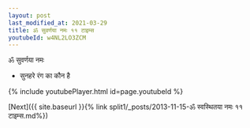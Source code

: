```yaml
---
layout: post
last_modified_at: 2021-03-29
title: ॐ सुवर्णया नमः ११ टाइम्स
youtubeId: w4NL2LO3ZCM
---
```

 
 
 ॐ सुवर्णया नमः  
 
 -  सुनहरे रंग का कौन है 
 
  
 
  
 
 
 
 
 
 


{% include youtubePlayer.html id=page.youtubeId %}
 
[Next]({{ site.baseurl }}{% link  split1/_posts/2013-11-15-ॐ स्वस्थितया नमः ११ टाइम्स.md%})
 
